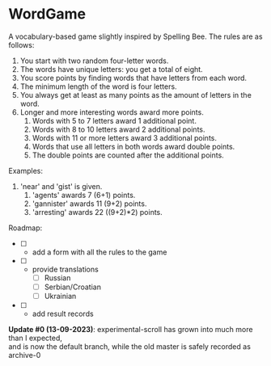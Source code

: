 # WordGame

A vocabulary-based game slightly inspired by Spelling Bee. 
The rules are as follows:
1. You start with two random four-letter words.
2. The words have unique letters: you get a total of eight.
3. You score points by finding words that have letters from each word.
4. The minimum length of the word is four letters.
5. You always get at least as many points as the amount of letters in the word.
6. Longer and more interesting words award more points.
    1. Words with 5 to 7 letters award 1 additional point.
    2. Words with 8 to 10 letters award 2 additional points.
    3. Words with 11 or more letters award 3 additional points.
    4. Words that use all letters in both words award double points.
    5. The double points are counted after the additional points.

Examples: 
1. 'near' and 'gist' is given.
    1. 'agents' awards 7 (6+1) points.
    2. 'gannister' awards 11 (9+2) points.
    3. 'arresting' awards 22 ((9+2)*2) points.
  
Roadmap:
- [ ] - add a form with all the rules to the game
- [ ] - provide translations
    - [ ] Russian
    - [ ] Serbian/Croatian
    - [ ] Ukrainian
- [ ] - add result records

<b>Update #0 (13-09-2023)</b>: experimental-scroll has grown into much more than I expected,<br> 
and is now the default branch, while the old master is safely recorded as archive-0
